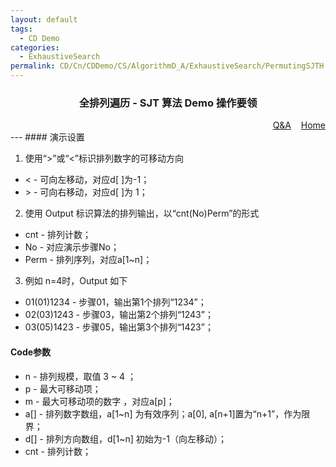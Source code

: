 ```yaml
---
layout: default
tags:
  - CD Demo
categories:
  - ExhaustiveSearch
permalink: CD/Cn/CDDemo/CS/AlgorithmD_A/ExhaustiveSearch/PermutingSJTH
---
```

### <center>全排列遍历 - SJT 算法 Demo 操作要领</center>
<div align="right">
	<a href="{{'/CD/Cn/CDDemo/CS/QandA.html'| relative_url }}" target="_blank">Q&amp;A</a>
    &nbsp;&nbsp;
	<a href="{{'/CD/Cn/' | relative_url }}" target="_blank">Home</a>			
</div>
---
#### 演示设置

1. 使用“>”或“<”标识排列数字的可移动方向
- < - 可向左移动，对应d[ ]为-1；
- \> - 可向右移动，对应d[ ]为 1；
2. 使用 Output 标识算法的排列输出，以“cnt(No)Perm”的形式 
- cnt - 排列计数； 
- No - 对应演示步骤No； 
- Perm - 排列序列，对应a[1~n]；
3. 例如 n=4时，Output 如下
- 01(01)1234 - 步骤01，输出第1个排列“1234”；
- 02(03)1243 - 步骤03，输出第2个排列“1243”；
- 03(05)1423 - 步骤05，输出第3个排列“1423”；

#### Code参数
- n - 排列规模，取值 3 ~ 4 ；
- p - 最大可移动项；
- m - 最大可移动项的数字 ，对应a[p]；
- a[] - 排列数字数组，a[1~n] 为有效序列；a[0], a[n+1]置为“n+1”，作为限界；
- d[] - 排列方向数组，d[1~n] 初始为-1（向左移动）；
- cnt - 排列计数；